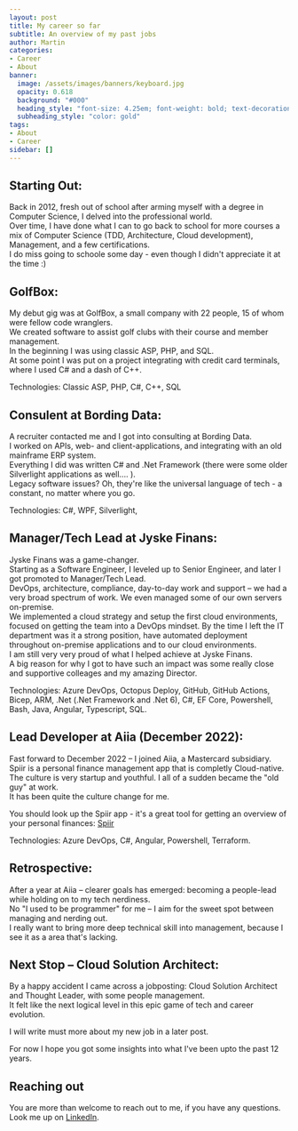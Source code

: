 ```yaml
---
layout: post
title: My career so far
subtitle: An overview of my past jobs
author: Martin
categories: 
- Career
- About
banner:
  image: /assets/images/banners/keyboard.jpg
  opacity: 0.618
  background: "#000"
  heading_style: "font-size: 4.25em; font-weight: bold; text-decoration: underline"
  subheading_style: "color: gold"
tags: 
- About
- Career
sidebar: []
---
```


## Starting Out:
Back in 2012, fresh out of school after arming myself with a degree in Computer Science, I delved into the professional world.  
Over time, I have done what I can to go back to school for more courses a mix of Computer Science (TDD, Architecture, Cloud development), Management, and a few certifications.  
I do miss going to schoole some day - even though I didn't appreciate it at the time :)

## GolfBox:
My debut gig was at GolfBox, a small company with 22 people, 15 of whom were fellow code wranglers.  
We created software to assist golf clubs with their course and member management.  
In the beginning I was using classic ASP, PHP, and SQL.  
At some point I was put on a project integrating with credit card terminals, where I used C# and a dash of C++.

Technologies: Classic ASP, PHP, C#, C++, SQL

## Consulent at Bording Data:
A recruiter contacted me and I got into consulting at Bording Data.  
I worked on APIs, web- and client-applications, and integrating with an old mainframe ERP system.  
Everything I did was written C# and .Net Framework (there were some older Silverlight applications as well.... ).  
Legacy software issues? Oh, they're like the universal language of tech - a constant, no matter where you go.

Technologies: C#, WPF, Silverlight, 

## Manager/Tech Lead at Jyske Finans:
Jyske Finans was a game-changer.  
Starting as a Software Engineer, I leveled up to Senior Engineer, and later I got promoted to Manager/Tech Lead.   
DevOps, architecture, compliance, day-to-day work and support – we had a very broad spectrum of work. We even managed some of our own servers on-premise.  
We implemented a cloud strategy and setup the first cloud environments, focused on getting the team into a DevOps mindset.
By the time I left the IT department was it a strong position, have automated deployment throughout on-premise applications and to our cloud environments.  
I am still very very proud of what I helped achieve at Jyske Finans.  
A big reason for why I got to have such an impact was some really close and supportive colleages and my amazing Director.

Technologies: Azure DevOps, Octopus Deploy, GitHub, GitHub Actions, Bicep, ARM, .Net (.Net Framework and .Net 6), C#, EF Core, Powershell, Bash, Java, Angular, Typescript, SQL.

## Lead Developer at Aiia (December 2022):
Fast forward to December 2022 – I joined Aiia, a Mastercard subsidiary.
Spiir is a personal finance management app that is completly Cloud-native.  
The culture is very startup and youthful. I all of a sudden became the "old guy" at work.  
It has been quite the culture change for me.

You should look up the Spiir app - it's a great tool for getting an overview of your personal finances: [Spiir](https://spiir.com)

Technologies: Azure DevOps, C#, Angular, Powershell, Terraform.

## Retrospective:
After a year at Aiia – clearer goals has emerged: becoming a people-lead while holding on to my tech nerdiness.  
No "I used to be programmer" for me – I aim for the sweet spot between managing and nerding out.  
I really want to bring more deep technical skill into management, because I see it as a area that's lacking.

## Next Stop – Cloud Solution Architect:
By a happy accident I came across a jobposting:
Cloud Solution Architect and Thought Leader, with some people management.  
It felt like the next logical level in this epic game of tech and career evolution.

I will write must more about my new job in a later post. 

For now I hope you got some insights into what I've been upto the past 12 years.

## Reaching out
You are more than welcome to reach out to me, if you have any questions.
Look me up on [LinkedIn](https://dk.linkedin.com/in/martin-bach-7a022783).
